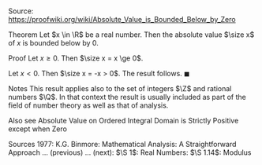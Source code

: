 # 

Source: https://proofwiki.org/wiki/Absolute_Value_is_Bounded_Below_by_Zero



Theorem
Let $x \in \R$ be a real number.
Then the absolute value $\size x$ of $x$ is bounded below by $0$.


Proof
Let $x \ge 0$.
Then $\size x = x \ge 0$.

Let $x < 0$.
Then $\size x = -x > 0$.
The result follows.
$\blacksquare$


Notes
This result applies also to the set of integers $\Z$ and rational numbers $\Q$.
In that context the result is usually included as part of the field of number theory as well as that of analysis.


Also see
Absolute Value on Ordered Integral Domain is Strictly Positive except when Zero


Sources
1977: K.G. Binmore: Mathematical Analysis: A Straightforward Approach ... (previous) ... (next): $\S 1$: Real Numbers: $\S 1.14$: Modulus





